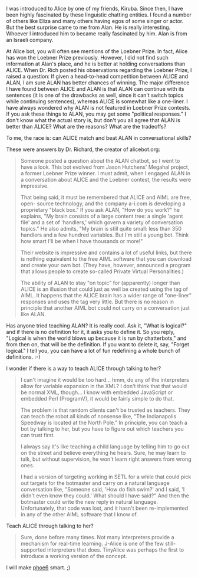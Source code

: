 I was introduced to Alice by one of my friends, Kiruba. Since then, I have been
highly fascinated by these linguistic chatting entities. I found a number of
others like Eliza and many others having egos of some singer or actor.
But the best surprise came to me from Alan. He is really interesting. Whoever
I introduced him to became really fascinated by him. Alan is from an
Israeli company.

At Alice bot, you will often see mentions of the Loebner Prize. In fact, Alice has
won the Loebner Prize previously. However, I did not find such information at Alan's
place, and he is better at holding conversations than ALICE. When Dr. Rich
posted his observations regarding the Loebner Prize, I raised a question: If given
a head-to-head competition between ALICE and ALAN, I am sure ALAN has better
chances of winning. The major difference I have found between ALICE and ALAN is
that ALAN can continue with its sentences (it is one of the drawbacks as well,
since it can't switch topics while continuing sentences), whereas ALICE is
somewhat like a one-liner. I have always wondered why ALAN is not featured in
Loebner Prize contests. If you ask these things to ALAN, you may get some
"political responses." I don't know what the actual story is, but don't you all
agree that ALAN is better than ALICE? What are the reasons? What are the tradeoffs?

To me, the race is: can ALICE match and beat ALAN in conversational skills?

These were answers by Dr. Richard, the creator of alicebot.org:

> Someone posted a question about the ALAN chatbot, so I went to have
a look. This bot evolved from Jason Hutchens' Megahal project, a former Loebner
Prize winner. I must admit, when I engaged ALAN in a conversation about ALICE
and the Loebner contest, the results were impressive.
>
> That being said, it must be remembered that ALICE and AIML are free, open-
source technology, and the company a-i.com is developing a proprietary "black
box." If you ask ALAN, "How do you work?" he explains, "My brain consists of a
large content tree: a single 'agent file' and a set of 'handlers,' which govern
a variety of conversation topics." He also admits, "My brain is still quite
small: less than 350 handlers and a few hundred variables. But I'm still a
young bot. Think how smart I'll be when I have thousands or more!"
>
> Their website is impressive and contains a lot of useful links, but there is
nothing equivalent to the free AIML software that you can download and create
your own bot. (They have, however, announced a program that allows people to
create so-called Private Virtual Personalities.)
>
> The ability of ALAN to stay "on topic" for (apparently) longer than ALICE is an
illusion that could just as well be created using the tag of AIML. It happens
that the ALICE brain has a wider range of "one-liner" responses and uses the
tag very little. But there is no reason in principle that another AIML bot
could not carry on a conversation just like ALAN.
>
Has anyone tried teaching ALAN? It is really cool. Ask it, "What is logical?" and
if there is no definition for it, it asks you to define it. So you reply,
"Logical is when the world blows up because it is run by chatterbots," and from
then on, that will be the definition. If you want to delete it, say, "Forget
logical." I tell you, you can have a lot of fun redefining a whole bunch of
definitions. :-)

I wonder if there is a way to teach ALICE through talking to her?

> I can't imagine it would be too hard... hmm, do any of the interpreters allow for
variable expansion in the XML? I don't think that that would be normal XML,
though... I know with embedded JavaScript or embedded Perl (ProgramV), it would
be fairly simple to do that.
>
> The problem is that random clients can't be trusted as teachers. They can teach
the robot all kinds of nonsense like, "The Indianapolis Speedway is located at
the North Pole." In principle, you can teach a bot by talking to her, but you
have to figure out which teachers you can trust first.
>
> I always say it's like teaching a child language by telling him to go out on
the street and believe everything he hears. Sure, he may learn to talk, but
without supervision, he won't learn right answers from wrong ones.
>
> I had a version of targeting working in SETL for a while that could pick out
targets for the botmaster and carry on a natural language conversation like,
"Someone said, 'How do fish swim?' and I said, 'I didn't even know they could.'
What should I have said?" And then the botmaster could write the new reply in
natural language. Unfortunately, that code was lost, and it hasn't been
re-implemented in any of the other AIML software that I know of.

Teach ALICE through talking to her?

> Sure, done before many times. Not many interpreters provide a mechanism for
real-time learning. J-Alice is one of the few still-supported interpreters that
does. TinyAlice was perhaps the first to introduce a working version of the
concept.

I will make [phoe6](http://www.pandorabots.com/pandora/talk?botid=9ba734d7ae346931) smart. ;)